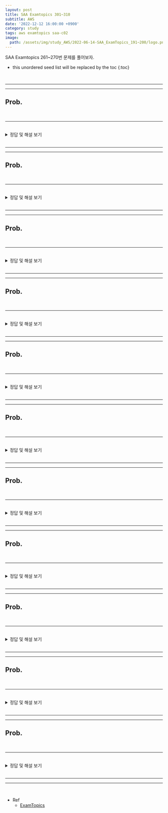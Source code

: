 ```yaml
---
layout: post
title: SAA Examtopics 301~310
subtitle: AWS
date: '2022-12-12 16:00:00 +0900'
category: study
tags: aws examtopics saa-c02
image:
  path: /assets/img/study_AWS/2022-06-14-SAA_ExamTopics_191~200/logo.png
---
```


SAA Examtopics 261~270번 문제를 풀어보자.

<!--more-->

* this unordered seed list will be replaced by the toc
{:toc}

<br>
<hr/>
<hr/>

## Prob. 


<br>
<hr/>
<br>

<details>
<summary>정답 및 해설 보기</summary>
<div markdown="1">
<br>
Answer : 

해설 : 



1차 시도 : 
</div>
</details>

<br>
<hr/>
<hr/>

## Prob. 


<br>
<hr/>
<br>

<details>
<summary>정답 및 해설 보기</summary>
<div markdown="1">
<br>
Answer : 

해설 : 



1차 시도 : 
</div>
</details>

<br>
<hr/>
<hr/>

## Prob. 


<br>
<hr/>
<br>

<details>
<summary>정답 및 해설 보기</summary>
<div markdown="1">
<br>
Answer : 

해설 : 



1차 시도 : 
</div>
</details>

<br>
<hr/>
<hr/>

## Prob. 


<br>
<hr/>
<br>

<details>
<summary>정답 및 해설 보기</summary>
<div markdown="1">
<br>
Answer : 

해설 : 



1차 시도 : 
</div>
</details>

<br>
<hr/>
<hr/>

## Prob. 


<br>
<hr/>
<br>

<details>
<summary>정답 및 해설 보기</summary>
<div markdown="1">
<br>
Answer : 

해설 : 



1차 시도 : 
</div>
</details>

<br>
<hr/>
<hr/>

## Prob. 


<br>
<hr/>
<br>

<details>
<summary>정답 및 해설 보기</summary>
<div markdown="1">
<br>
Answer : 

해설 : 



1차 시도 : 
</div>
</details>

<br>
<hr/>
<hr/>

## Prob. 


<br>
<hr/>
<br>

<details>
<summary>정답 및 해설 보기</summary>
<div markdown="1">
<br>
Answer : 

해설 : 



1차 시도 : 
</div>
</details>

<br>
<hr/>
<hr/>

## Prob. 


<br>
<hr/>
<br>

<details>
<summary>정답 및 해설 보기</summary>
<div markdown="1">
<br>
Answer : 

해설 : 



1차 시도 : 
</div>
</details>

<br>
<hr/>
<hr/>

## Prob. 


<br>
<hr/>
<br>

<details>
<summary>정답 및 해설 보기</summary>
<div markdown="1">
<br>
Answer : 

해설 : 



1차 시도 : 
</div>
</details>

<br>
<hr/>
<hr/>

## Prob. 


<br>
<hr/>
<br>

<details>
<summary>정답 및 해설 보기</summary>
<div markdown="1">
<br>
Answer : 

해설 : 



1차 시도 : 
</div>
</details>

<br>
<hr/>
<hr/>

## Prob. 


<br>
<hr/>
<br>

<details>
<summary>정답 및 해설 보기</summary>
<div markdown="1">
<br>
Answer : 

해설 : 



1차 시도 : 
</div>
</details>

<br>
<hr/>
<hr/>
<br>

* Ref
  - [ExamTopics](https://www.examtopics.com/exams/amazon/aws-certified-solutions-architect-associate-saa-c02/view/31)
